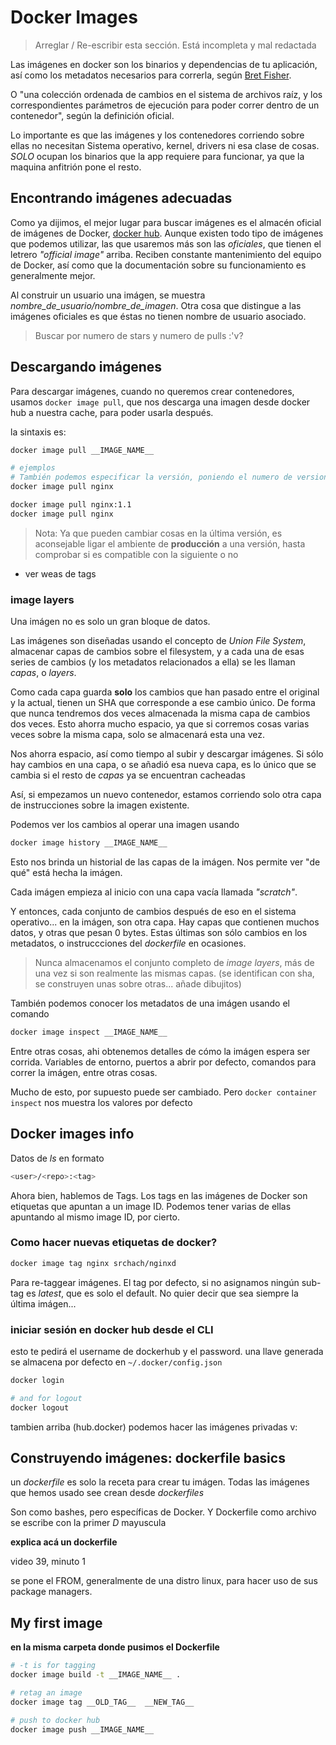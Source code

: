 # Docker Images

> Arreglar / Re-escribir esta sección. Está incompleta y mal redactada

Las imágenes en docker son los binarios y dependencias de tu aplicación, así como los metadatos necesarios para correrla, según [Bret Fisher](https://www.bretfisher.com).

O "una colección ordenada de cambios en el sistema de archivos raíz, y los correspondientes parámetros de ejecución para poder correr dentro de un contenedor", según la definición oficial.

Lo importante es que las imágenes y los contenedores corriendo sobre ellas no necesitan Sistema operativo, kernel, drivers ni esa clase de cosas. *SOLO* ocupan los binarios que la app requiere para funcionar, ya que la maquina anfitrión pone el resto.

## Encontrando imágenes adecuadas

Como ya dijimos, el mejor lugar para buscar imágenes es el almacén oficial de imágenes de Docker, [docker hub](https://hub.docker.com). Aunque existen todo tipo de imágenes que podemos utilizar, las que usaremos más son las *oficiales*, que tienen el letrero *"official image"* arriba. Reciben constante mantenimiento del equipo de Docker, así como que la documentación sobre su funcionamiento es generalmente mejor.

Al construir un usuario una imágen, se muestra *nombre_de_usuario/nombre_de_imagen*. Otra cosa que distingue a las imágenes oficiales es que éstas no tienen nombre de  usuario asociado.

> Buscar por numero de stars y numero de pulls :'v?

## Descargando imágenes


Para descargar imágenes, cuando no queremos crear contenedores, usamos `docker image pull`, que nos descarga una imagen desde docker hub a nuestra cache, para poder usarla después.

la sintaxis es:

``` bash
docker image pull __IMAGE_NAME__

# ejemplos
# También podemos especificar la versión, poniendo el numero de version separado por puntos, o no poner nada, lo cual nos traerá la última versión
docker image pull nginx

docker image pull nginx:1.1
docker image pull nginx
```

> Nota: Ya que pueden cambiar cosas en la última versión, es aconsejable ligar el ambiente de **producción** a una versión, hasta comprobar si es compatible con la siguiente o no  

- ver weas de tags

### image layers

Una imágen no es solo un gran bloque de datos.

Las imágenes son diseñadas usando el concepto de *Union File System*, almacenar capas de cambios sobre el filesystem, y a cada una de esas series de cambios (y los metadatos relacionados a ella) se les llaman *capas*, o *layers*.

Como cada capa guarda **solo** los cambios que han pasado entre el original y la actual, tienen un SHA que corresponde a ese cambio único. De forma que nunca tendremos dos veces almacenada la misma capa de cambios dos veces. Esto ahorra mucho espacio, ya que si corremos cosas varias veces sobre la misma capa, solo se almacenará esta una vez.

Nos ahorra espacio, así como tiempo al subir y descargar imágenes. Si sólo hay cambios en una capa, o se añadió esa nueva capa, es lo único que se cambia si el resto de *capas* ya se encuentran cacheadas

Así, si empezamos un nuevo contenedor, estamos corriendo solo otra capa de instrucciones sobre la imagen existente. 

Podemos ver los cambios al operar una imagen usando 

``` bash
docker image history __IMAGE_NAME__
```

Esto nos brinda un historial de las capas de la imágen. Nos permite ver "de qué" está hecha la imágen.

Cada imágen empieza al inicio con una capa vacía llamada *"scratch"*.

Y entonces, cada conjunto de cambios después de eso en el sistema operativo... en la imágen, son otra capa. 
Hay capas que contienen muchos datos, y otras que pesan 0 bytes. Estas últimas son sólo cambios en los metadatos, o instruccciones del *dockerfile* en ocasiones.

> Nunca almacenamos el conjunto completo de *image layers*, más de una vez si son realmente las mismas capas. (se identifican con sha, se construyen unas sobre otras... añade dibujitos) 

También podemos conocer los metadatos de una imágen usando el comando 

``` bash
docker image inspect __IMAGE_NAME__
```

Entre otras cosas, ahi obtenemos detalles de cómo la imágen espera ser corrida. Variables de entorno, puertos a abrir por defecto, comandos para correr la imágen, entre otras cosas.

Mucho de esto, por supuesto puede ser cambiado. Pero `docker container inspect` nos muestra los valores por defecto

## Docker images info

Datos de *ls* en formato

``` bash
<user>/<repo>:<tag>
```

Ahora bien, hablemos de Tags. Los tags en las imágenes de Docker son etiquetas que apuntan a un image ID. Podemos tener varias de ellas apuntando al mismo image ID, por cierto.

### Como hacer nuevas etiquetas de docker?

``` bash
docker image tag nginx srchach/nginxd
```

Para re-taggear imágenes. El tag por defecto, si no asignamos ningún sub-tag es *latest*, que es solo el default. No quier decir que sea siempre la última imágen...

### iniciar sesión en docker hub desde el CLI

esto te pedirá el username de dockerhub y el password. una llave generada se almacena por defecto en `~/.docker/config.json` 

``` bash
docker login 

# and for logout
docker logout
```

tambien arriba (hub.docker) podemos hacer las imágenes privadas v:

## Construyendo imágenes: dockerfile basics

un *dockerfile* es solo la receta para crear tu imágen. Todas las imágenes que hemos usado see crean desde *dockerfiles*

Son como bashes, pero específicas de Docker. Y Dockerfile como archivo se escribe con la primer *D* mayuscula

**explica acá un dockerfile**

video 39, minuto 1

se pone el FROM, generalmente de una distro linux, para hacer uso de sus package managers.

## My first image


**en la misma carpeta donde pusimos el Dockerfile**

``` bash
# -t is for tagging
docker image build -t __IMAGE_NAME__ .
```

``` bash
# retag an image
docker image tag __OLD_TAG__  __NEW_TAG__

# push to docker hub
docker image push __IMAGE_NAME__
```

``` bash

```

